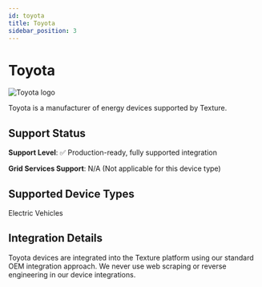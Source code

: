 ```yaml
---
id: toyota
title: Toyota
sidebar_position: 3
---
```


# Toyota

<div style={{ textAlign: 'center', margin: '20px 0' }}>
  <img 
    src="https://device.cms.texture.energy/logo/%20Toyota%20Vector%20Icon.svg" 
    alt="Toyota logo" 
    style={{ maxWidth: '200px', maxHeight: '150px' }}
  />
</div>

Toyota is a manufacturer of energy devices supported by Texture.



## Support Status

**Support Level**: ✅ Production-ready, fully supported integration

**Grid Services Support**: N/A (Not applicable for this device type)

## Supported Device Types

Electric Vehicles

## Integration Details

Toyota devices are integrated into the Texture platform using our standard OEM integration approach. We never use web scraping or reverse engineering in our device integrations.




